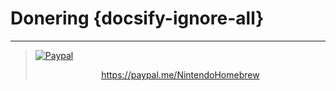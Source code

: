 # Donering {docsify-ignore-all}
---
> [![Paypal](https://raw.githubusercontent.com/hacks-guide/Guide-WiiU/master/docs/assets/img/paypal_white.png#center)](https://paypal.me/NintendoHomebrew) <embed>
    <center>
        <a href="https://paypal.me/NintendoHomebrew" target="_blank">https://paypal.me/NintendoHomebrew</a>
    </center>
</embed>
